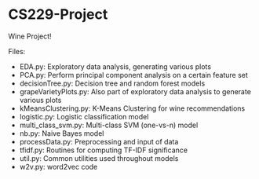 # CS229-Project
Wine Project!

Files:
- EDA.py: Exploratory data analysis, generating various plots
- PCA.py: Perform principal component analysis on a certain feature set
- decisionTree.py: Decision tree and random forest models
- grapeVarietyPlots.py: Also part of exploratory data analysis to generate various plots
- kMeansClustering.py: K-Means Clustering for wine recommendations
- logistic.py: Logistic classification model
- multi_class_svm.py: Multi-class SVM (one-vs-n) model
- nb.py: Naive Bayes model
- processData.py: Preprocessing and input of data
- tfidf.py: Routines for computing TF-IDF significance
- util.py: Common utilities used throughout models
- w2v.py: word2vec code

